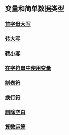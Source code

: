 ## 变量和简单数据类型

### [首字母大写](./title.py)

### [转大写](./upper.py)

### [转小写](./lower.py)

### [在字符串中使用变量](./f.py)

### [制表符](./tabs.py)

### [换行符](new_line.py)

### [删除空白](./strip.py)

### [算数运算](./arithmetic.py)
